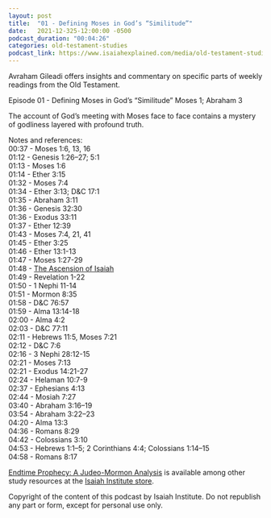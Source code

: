 ```yaml
---
layout: post
title:  "01 - Defining Moses in God’s “Similitude”"
date:   2021-12-325-12:00:00 -0500
podcast_duration: "00:04:26"
categories: old-testament-studies
podcast_link: https://www.isaiahexplained.com/media/old-testament-studies/II-OT-01.mp3
---
```

Avraham Gileadi offers insights and commentary on specific parts of weekly readings from the Old Testament.

Episode 01 - Defining Moses in God’s “Similitude”
Moses 1; Abraham 3

The account of God’s meeting with Moses face to face contains a mystery of godliness layered with profound truth.

Notes and references:  
00:37 - Moses 1:6, 13, 16  
01:12 - Genesis 1:26–27; 5:1  
01:13 - Moses 1:6  
01:14 - Ether 3:15  
01:32 - Moses 7:4  
01:34 - Ether 3:13; D&C 17:1  
01:35 - Abraham 3:11  
01:36 - Genesis 32:30  
01:36 - Exodus 33:11  
01:37 - Ether 12:39  
01:43 - Moses 7:4, 21, 41  
01:45 - Ether 3:25  
01:46 - Ether 13:1-13  
01:47 - Moses 1:27-29  
01:48 - [The Ascension of Isaiah](http://www.earlychristianwritings.com/text/ascension.html)  
01:49 - Revelation 1-22  
01:50 - 1 Nephi 11-14  
01:51 - Mormon 8:35  
01:58 - D&C 76:57  
01:59 - Alma 13:14-18  
02:00 - Alma 4:2  
02:03 - D&C 77:11  
02:11 - Hebrews 11:5, Moses 7:21  
02:12 - D&C 7:6  
02:16 - 3 Nephi 28:12-15  
02:21 - Moses 7:13  
02:21 - Exodus 14:21-27  
02:24 - Helaman 10:7-9  
02:37 - Ephesians 4:13  
02:44 - Mosiah 7:27  
03:40 - Abraham 3:16–19  
03:54 - Abraham 3:22–23  
04:20 - Alma 13:3  
04:36 - Romans 8:29  
04:42 - Colossians 3:10  
04:53 - Hebrews 1:1–5; 2 Corinthians 4:4; Colossians 1:14–15  
04:58 - Romans 8:17  

[Endtime Prophecy: A Judeo-Mormon Analysis](https://isaiahinstitute.com/product/endtime-prophecy-a-judeo-mormon-analysis/) is available among other study resources at the [Isaiah Institute store](https://isaiahinstitute.com/store/).

Copyright of the content of this podcast by Isaiah Institute. Do not republish any part or form, except for personal use only.